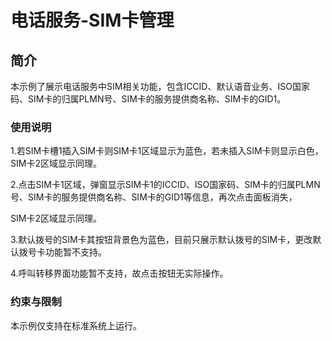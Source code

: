 # 电话服务-SIM卡管理

## 简介

本示例了展示电话服务中SIM相关功能，包含ICCID、默认语音业务、ISO国家码、SIM卡的归属PLMN号、SIM卡的服务提供商名称、SIM卡的GID1。

### 使用说明

1.若SIM卡槽1插入SIM卡则SIM卡1区域显示为蓝色，若未插入SIM卡则显示白色，SIM卡2区域显示同理。

2.点击SIM卡1区域，弹窗显示SIM卡1的ICCID、ISO国家码、SIM卡的归属PLMN号、SIM卡的服务提供商名称、SIM卡的GID1等信息，再次点击面板消失，

SIM卡2区域显示同理。

3.默认拨号的SIM卡其按钮背景色为蓝色，目前只展示默认拨号的SIM卡，更改默认拨号卡功能暂不支持。

4.呼叫转移界面功能暂不支持，故点击按钮无实际操作。

### 约束与限制

本示例仅支持在标准系统上运行。
